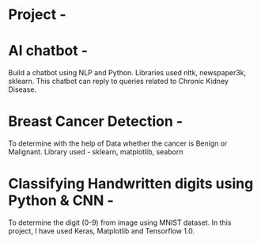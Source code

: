 # Project -

# AI chatbot - 
Build a chatbot using NLP and Python. Libraries used nltk, newspaper3k, sklearn. This chatbot can reply to queries related to Chronic Kidney Disease.

# Breast Cancer Detection -
To determine with the help of Data whether the cancer is Benign or Malignant. Library used - sklearn, matplotlib, seaborn

# Classifying Handwritten digits using Python & CNN - 
To determine the digit (0-9) from image using MNIST dataset. In this project, I have used Keras, Matplotlib and Tensorflow 1.0.

